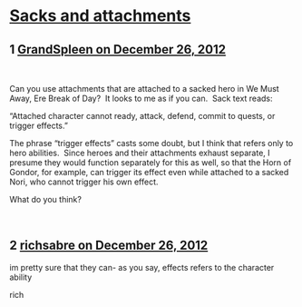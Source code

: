 # [Sacks and attachments](https://community.fantasyflightgames.com/topic/76205-sacks-and-attachments/)

## 1 [GrandSpleen on December 26, 2012](https://community.fantasyflightgames.com/topic/76205-sacks-and-attachments/?do=findComment&comment=738996)

 

Can you use attachments that are attached to a sacked hero in We Must Away, Ere Break of Day?  It looks to me as if you can.  Sack text reads:

“Attached character cannot ready, attack, defend, commit to quests, or trigger effects.”

The phrase “trigger effects” casts some doubt, but I think that refers only to hero abilities.  Since heroes and their attachments exhaust separate, I presume they would function separately for this as well, so that the Horn of Gondor, for example, can trigger its effect even while attached to a sacked Nori, who cannot trigger his own effect. 

What do you think?

 

## 2 [richsabre on December 26, 2012](https://community.fantasyflightgames.com/topic/76205-sacks-and-attachments/?do=findComment&comment=739062)

im pretty sure that they can- as you say, effects refers to the character ability

rich

